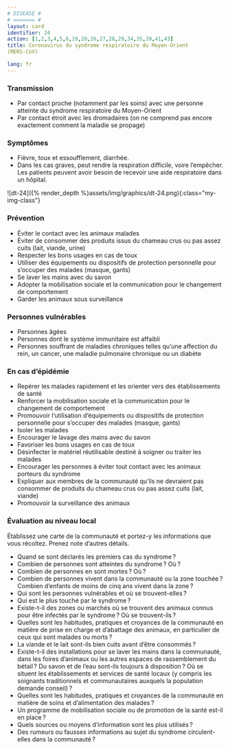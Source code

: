 ```yaml
---
# DISEASE #
# ======= #
layout: card
identifier: 24
action: [1,2,3,4,5,6,19,20,26,27,28,29,34,35,39,41,43]
title: Coronavirus du syndrome respiratoire du Moyen-Orient
(MERS-CoV)

lang: fr
---
```


### Transmission

- Par contact proche (notamment par les soins) avec une personne atteinte du syndrome respiratoire du Moyen-Orient
- Par contact étroit avec les dromadaires (on ne comprend pas encore exactement comment la maladie se propage)

### Symptômes

- Fièvre, toux et essoufflement, diarrhée.
- Dans les cas graves, peut rendre la respiration difficile, voire l’empêcher. Les patients peuvent avoir besoin de recevoir une aide respiratoire dans un hôpital.

![dt-24]({% render_depth %}assets/img/graphics/dt-24.png){:class="my-img-class"}

### Prévention

- Éviter le contact avec les animaux malades
-	Éviter de consommer des produits issus du chameau crus ou pas assez cuits (lait, viande, urine)
-	Respecter les bons usages en cas de toux
- Utiliser des équipements ou dispositifs de protection personnelle pour s’occuper des malades (masque, gants)
- Se laver les mains avec du savon
-	Adopter la mobilisation sociale et la communication pour le changement de comportement
- Garder les animaux sous surveillance

### Personnes vulnérables

- Personnes âgées
- Personnes dont le système immunitaire est affaibli
- Personnes souffrant de maladies chroniques telles qu’une affection du rein, un cancer, une maladie pulmonaire chronique ou un diabète

### En cas d’épidémie

-	Repérer les malades rapidement et les orienter vers des établissements de santé
-	Renforcer la mobilisation sociale et la communication pour le changement de comportement
- Promouvoir l’utilisation d’équipements ou dispositifs de protection personnelle pour s’occuper des malades (masque, gants)
-	Isoler les malades
- Encourager le lavage des mains avec du savon
- Favoriser les bons usages en cas de toux
-	Désinfecter le matériel réutilisable destiné à soigner ou traiter les malades
- Encourager les personnes à éviter tout contact avec les animaux porteurs du syndrome
-	Expliquer aux membres de la communauté qu’ils ne devraient pas consommer de produits du chameau crus ou pas assez cuits (lait, viande)
- Promouvoir la surveillance des animaux

### Évaluation au niveau local

Établissez une carte de la communauté et portez-y les informations que vous récoltez. Prenez note d’autres détails.

- Quand se sont déclarés les premiers cas du syndrome ?
-	Combien de personnes sont atteintes du syndrome ? Où ?
- Combien de personnes en sont mortes ? Où ?
-	Combien de personnes vivent dans la communauté ou la zone touchée ? Combien d’enfants de moins de cinq ans vivent dans la zone ?
- Qui sont les personnes vulnérables et où se trouvent-elles ?
-	Qui est le plus touché par le syndrome ?
-	Existe-t-il des zones ou marchés où se trouvent des animaux connus pour être infectés par le syndrome ? Où se trouvent-ils ?
- Quelles sont les habitudes, pratiques et croyances de la communauté en matière de prise en charge et d’abattage des animaux, en particulier de ceux qui sont malades ou morts ?
-	La viande et le lait sont-ils bien cuits avant d’être consommés ?
- Existe-t-il des installations pour se laver les mains dans la communauté, dans les foires d’animaux ou les autres espaces de rassemblement du bétail ? Du savon et de l’eau sont-ils toujours à disposition ?
Où se situent les établissements et services de santé locaux (y compris les soignants traditionnels et communautaires auxquels la population demande conseil) ?
- Quelles sont les habitudes, pratiques et croyances de la communauté en matière de soins et d’alimentation des malades ?
- Un programme de mobilisation sociale ou de promotion de la santé est-il en place ?
- Quels sources ou moyens d’information sont les plus utilisés ?
- Des rumeurs ou fausses informations au sujet du syndrome circulent-elles dans la communauté ?
